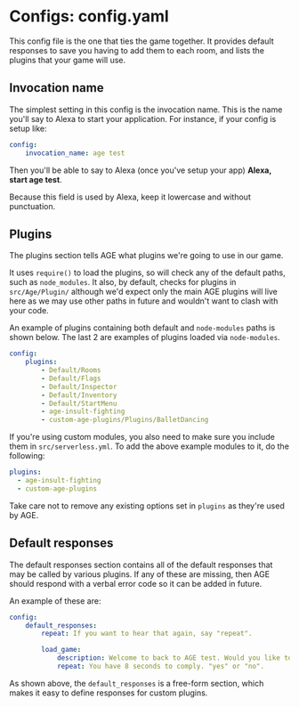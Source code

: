 # Configs: config.yaml

This config file is the one that ties the game together. It provides default responses to save you having to add them to each room, and lists the plugins that your game will use.

## Invocation name

The simplest setting in this config is the invocation name. This is the name you'll say to Alexa to start your application. For instance, if your config is setup like:

```yaml
config:
    invocation_name: age test
```

Then you'll be able to say to Alexa (once you've setup your app) **Alexa, start age test**.

Because this field is used by Alexa, keep it lowercase and without punctuation.

## Plugins

The plugins section tells AGE what plugins we're going to use in our game. 

It uses `require()` to load the plugins, so will check any of the default paths, such as `node_modules`. It also, by default, checks for plugins in `src/Age/Plugin/` although we'd expect only the main AGE plugins will live here as we may use other paths in future and wouldn't want to clash with your code.

An example of plugins containing both default and `node-modules` paths is shown below. The last 2 are examples of plugins loaded via `node-modules`.

```yaml
config:
    plugins:
        - Default/Rooms
        - Default/Flags
        - Default/Inspector
        - Default/Inventory
        - Default/StartMenu
        - age-insult-fighting
        - custom-age-plugins/Plugins/BalletDancing
```

If you're using custom modules, you also need to make sure you include them in `src/serverless.yml`. To add the above example modules to it, do the following:

```yaml
plugins:
  - age-insult-fighting
  - custom-age-plugins
```

Take care not to remove any existing options set in `plugins` as they're used by AGE.

## Default responses

The default responses section contains all of the default responses that may be called by various plugins. If any of these are missing, then AGE should respond with a verbal error code so it can be added in future.

An example of these are:

```yaml
config:
    default_responses:
        repeat: If you want to hear that again, say "repeat".

        load_game:
            description: Welcome to back to AGE test. Would you like to continue where you left off? "yes" or "no".
            repeat: You have 8 seconds to comply. "yes" or "no".
```

As shown above, the `default_responses` is a free-form section, which makes it easy to define responses for custom plugins.